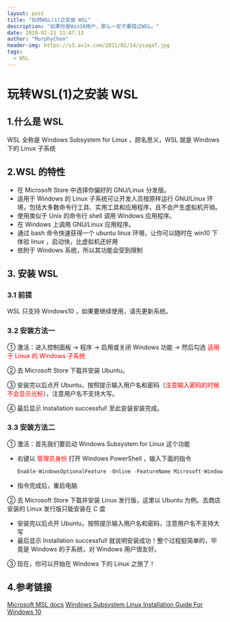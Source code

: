 ```yaml
---
layout: post
title: "玩转WSL(1)之安装 WSL"
description: "如果你是Win10用户，那么一定不要错过WSL。"
date: 2020-02-21 11:47:13
author: "MurphyChen"
header-img: https://s3.ax1x.com/2021/02/14/ysagaT.jpg
tags:
  - WSL
---
```


# 玩转WSL(1)之安装 WSL

## 1.什么是 WSL

WSL 全称是 Windows Subsystem for Linux ，顾名思义，WSL 就是 Windows 下的 Linux 子系统

## 2.WSL 的特性

- 在 Microsoft Store 中选择你偏好的 GNU/Linux 分发版。
- 适用于 Windows 的 Linux 子系统可让开发人员按原样运行 GNU/Linux 环境，包括大多数命令行工具、实用工具和应用程序，且不会产生虚拟机开销。
- 使用类似于 Unix 的命令行 shell 调用 Windows 应用程序。
- 在 Windows 上调用 GNU/Linux 应用程序。
- 通过 bash 命令快速获得一个 ubuntu linux 环境，让你可以随时在 win10 下体验 linux ，启动快，比虚拟机还好用
- 依附于 Windows 系统，所以其功能会受到限制

## 3. 安装 WSL

### 3.1 前提

WSL 只支持 Windows10 ，如果要继续使用，请先更新系统。

### 3.2 安装方法一

① 激活：进入控制面板 -> 程序 -> 启用或关闭 Windows 功能 -> 然后勾选 <font color=red>适用于 Linux 的 Windows 子系统</font>

② 去 Microsoft Store 下载并安装 Ubuntu。

③ 安装完以后点开 Ubuntu，按照提示输入用户名和密码（<font color=red>注意输入密码的时候不会显示光标</font>），注意用户名不支持大写。

④ 最后显示 Installation successful! 至此安装安装完成。

### 3.3 安装方法二

① 激活：首先我们要启动 Windows Subsystem for Linux 这个功能

- 右键以 <font color=red>管理员身份</font> 打开 Windows PowerShell ，输入下面的指令

  ```js
  Enable-WindowsOptionalFeature -Online -FeatureName Microsoft-Windows-Subsystem-Linux
  ```

- 指令完成后，重启电脑

② 去 Microsoft Store 下载并安装 Linux 发行版，这里以 Ubuntu 为例。去商店安装的 Linux 发行版只能安装在 C 盘

- 安装完以后点开 Ubuntu，按照提示输入用户名和密码，注意用户名不支持大写
- 最后显示 Installation successful! 就说明安装成功！整个过程挺简单的，毕竟是 Windows 的子系统，对 Windows 用户很友好。

③ 现在，你可以开始在 Windows 下的 Linux 之旅了！

## 4.参考链接

[Microsoft MSL docs](https://docs.microsoft.com/zh-cn/windows/wsl/install-win10#troubleshooting)
[Windows Subsystem Linux Installation Guide For Windows 10](https://docs.microsoft.com/en-us/windows/wsl/install-win10)


